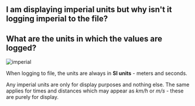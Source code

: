 ## I am displaying imperial units but why isn't it logging imperial to the file?
## What are the units in which the values are logged?

![imperial](images/18imperial.png)

When logging to file, the units are always in **SI units** - meters and seconds.

Any imperial units are only for display purposes and nothing else. The same applies for times and distances which may appear as *km/h* or *m/s* - these are purely for display. 
